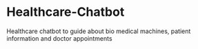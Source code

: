 # Healthcare-Chatbot
Healthcare chatbot to guide about bio medical machines, patient information and doctor appointments
